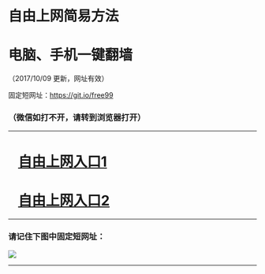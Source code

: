 ﻿# 自由上网简易方法

# 电脑、手机一键翻墙

（2017/10/09 更新，网址有效）

固定短网址：https://git.io/free99

### （微信如打不开，请转到浏览器打开）


***





# &nbsp;&nbsp; <a href="http://ft201014166.fwq-tz-1001.info/fwqtz01.html?t=10090019269 " target="_blank">自由上网入口1</a>
# &nbsp;&nbsp; <a href="http://ft1394519851.fwq-tz-1002.info/fwqtz02.html?t=100900127437 " target="_blank">自由上网入口2</a>
***

### 请记住下图中固定短网址：

<img src="https://s3-us-west-2.amazonaws.com/fwq-1001/yjfq-20170905okok.png" /> 


***

